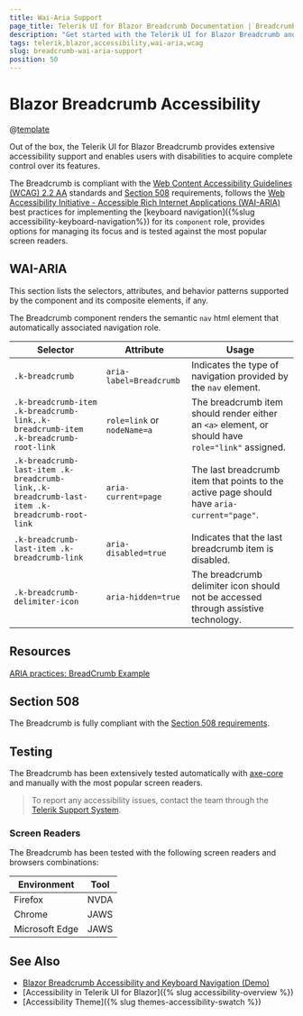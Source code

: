 ```yaml
---
title: Wai-Aria Support
page_title: Telerik UI for Blazor Breadcrumb Documentation | Breadcrumb Accessibility
description: "Get started with the Telerik UI for Blazor Breadcrumb and learn about its accessibility support for WAI-ARIA, Section 508, and WCAG 2.2."
tags: telerik,blazor,accessibility,wai-aria,wcag
slug: breadcrumb-wai-aria-support 
position: 50 
---
```


# Blazor Breadcrumb Accessibility

@[template](/_contentTemplates/common/parameters-table-styles.md#table-layout)



Out of the box, the Telerik UI for Blazor Breadcrumb provides extensive accessibility support and enables users with disabilities to acquire complete control over its features.


The Breadcrumb is compliant with the [Web Content Accessibility Guidelines (WCAG) 2.2 AA](https://www.w3.org/TR/WCAG22/) standards and [Section 508](https://www.section508.gov/) requirements, follows the [Web Accessibility Initiative - Accessible Rich Internet Applications (WAI-ARIA)](https://www.w3.org/WAI/ARIA/apg/) best practices for implementing the [keyboard navigation]({%slug accessibility-keyboard-navigation%}) for its `component` role, provides options for managing its focus and is tested against the most popular screen readers.

## WAI-ARIA


This section lists the selectors, attributes, and behavior patterns supported by the component and its composite elements, if any.


The Breadcrumb component renders the semantic `nav` html element that automatically associated navigation role.

| Selector | Attribute | Usage |
| -------- | --------- | ----- |
| `.k-breadcrumb` | `aria-label=Breadcrumb` | Indicates the type of navigation provided by the `nav` element. |
| `.k-breadcrumb-item .k-breadcrumb-link,.k-breadcrumb-item .k-breadcrumb-root-link` | `role=link` or `nodeName=a` | The breadcrumb item should render either an `<a>` element, or should have `role="link"` assigned. |
| `.k-breadcrumb-last-item .k-breadcrumb-link,.k-breadcrumb-last-item .k-breadcrumb-root-link` | `aria-current=page` | The last breadcrumb item that points to the active page should have `aria-current="page"`. |
| `.k-breadcrumb-last-item .k-breadcrumb-link` | `aria-disabled=true` | Indicates that the last breadcrumb item is disabled. |
| `.k-breadcrumb-delimiter-icon` | `aria-hidden=true` | The breadcrumb delimiter icon should not be accessed through assistive technology. |

## Resources

[ARIA practices: BreadCrumb Example](https://www.w3.org/WAI/ARIA/apg/example-index/breadcrumb/index.html)

## Section 508


The Breadcrumb is fully compliant with the [Section 508 requirements](http://www.section508.gov/).

## Testing


The Breadcrumb has been extensively tested automatically with [axe-core](https://github.com/dequelabs/axe-core) and manually with the most popular screen readers.

> To report any accessibility issues, contact the team through the [Telerik Support System](https://www.telerik.com/account/support-center).

### Screen Readers


The Breadcrumb has been tested with the following screen readers and browsers combinations:

| Environment | Tool |
| ----------- | ---- |
| Firefox | NVDA |
| Chrome | JAWS |
| Microsoft Edge | JAWS |



## See Also

* [Blazor Breadcrumb Accessibility and Keyboard Navigation (Demo)](https://demos.telerik.com/blazor-ui/breadcrumb/keyboard-navigation)
* [Accessibility in Telerik UI for Blazor]({% slug accessibility-overview %})
* [Accessibility Theme]({% slug themes-accessibility-swatch %})